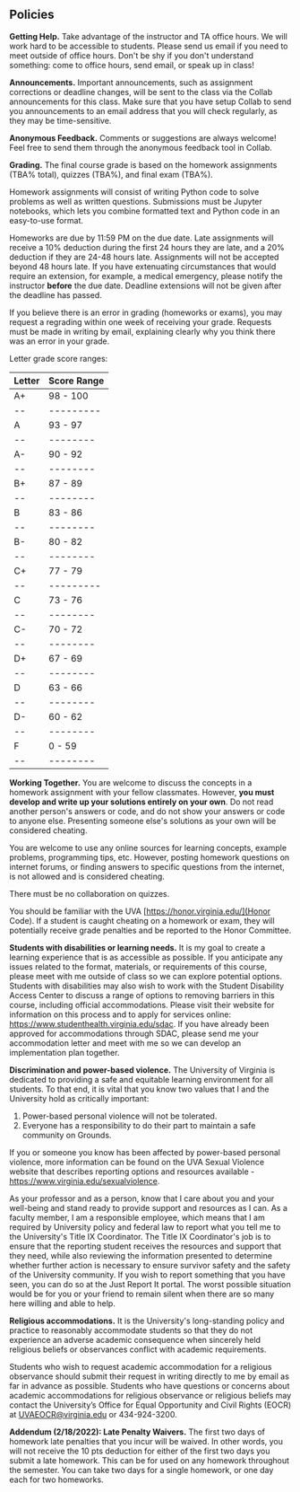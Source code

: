 ## Policies

**Getting Help.** Take advantage of the instructor and TA office hours. We will work hard to be accessible to students. Please send us email if you need to meet outside of office hours. Don't be shy if you don't understand something: come to office hours, send email, or speak up in class!

**Announcements.** Important announcements, such as assignment corrections or deadline changes, will be sent to the class via the Collab announcements for this class. Make sure that you have setup Collab to send you announcements to an email address that you will check regularly, as they may be time-sensitive.

**Anonymous Feedback.** Comments or suggestions are always welcome! Feel free to send them through the anonymous feedback tool in Collab.

**Grading.** The final course grade is based on the homework assignments (TBA% total), quizzes (TBA%), and final exam (TBA%).

Homework assignments will consist of writing Python code to solve problems as well as written questions. Submissions must be Jupyter notebooks, which lets you combine formatted text and Python code in an easy-to-use format.

Homeworks are due by 11:59 PM on the due date. Late assignments will receive a 10% deduction during the first 24 hours they are late, and a 20% deduction if they are 24-48 hours late. Assignments will not be accepted beyond 48 hours late. If you have extenuating circumstances that would require an extension, for example, a medical emergency, please notify the instructor **before** the due date. Deadline extensions will not be given after the deadline has passed.

If you believe there is an error in grading (homeworks or exams), you may request a regrading within one week of receiving your grade. Requests must be made in writing by email, explaining clearly why you think there was an error in your grade.

Letter grade score ranges:

| Letter | Score Range |
| ------ | ----------- |
| A+ | 98 - 100 |
| -- | ---------|
| A  | 93 - 97  |
| -- | -------- |
| A- | 90 - 92  |
| -- | -------- |
| B+ | 87 - 89  |
| -- | -------- |
| B  | 83 - 86  |
| -- | -------- |
| B- | 80 - 82  |
| -- | -------- |
| C+ | 77 - 79  |
| -- | ---------|
| C  | 73 - 76  |
| -- | -------- |
| C- | 70 - 72  |
| -- | -------- |
| D+ | 67 - 69  |
| -- | -------- |
| D  | 63 - 66  |
| -- | -------- |
| D- | 60 - 62  |
| -- | -------- |
| F  | 0 - 59   |
| -- | -------- |

**Working Together.** You are welcome to discuss the concepts in a homework assignment with
your fellow classmates. However, **you must develop and write up your solutions entirely on your own**. Do not read
another person's answers or code, and do not show your answers or code to anyone else. Presenting
someone else's solutions as your own will be considered cheating.

You are welcome to use any online sources for learning concepts, example
problems, programming tips, etc. However, posting homework questions on internet
forums, or finding answers to specific questions from the internet, is not
allowed and is considered cheating.

There must be no collaboration on quizzes.

You should be familiar with the UVA [https://honor.virginia.edu/](Honor Code). If a student
is caught cheating on a homework or exam, they will potentially receive grade penalties and be reported to the Honor Committee.

**Students with disabilities or learning needs.**
It is my goal to create a learning experience that is as accessible as possible. If you anticipate any issues related to the format, materials, or requirements of this course, please meet with me outside of class so we can explore potential options. Students with disabilities may also wish to work with the Student Disability Access Center to discuss a range of options to removing barriers in this course, including official accommodations. Please visit their website for information on this process and to apply for services online: https://www.studenthealth.virginia.edu/sdac. If you have already been approved for accommodations through SDAC, please send me your accommodation letter and meet with me so we can develop an implementation plan together.

**Discrimination and power-based violence.**
The University of Virginia is dedicated to providing a safe and equitable learning environment for all students. To that end, it is vital that you know two values that I and the University hold as critically important:

1. Power-based personal violence will not be tolerated.
2. Everyone has a responsibility to do their part to maintain a safe community on Grounds.

If you or someone you know has been affected by power-based personal violence, more information can be found on the UVA Sexual Violence website that describes reporting options and resources available - https://www.virginia.edu/sexualviolence.

As your professor and as a person, know that I care about you and your well-being and stand ready to provide support and resources as I can. As a faculty member, I am a responsible employee, which means that I am required by University policy and federal law to report what you tell me to the University's Title IX Coordinator. The Title IX Coordinator's job is to ensure that the reporting student receives the resources and support that they need, while also reviewing the information presented to determine whether further action is necessary to ensure survivor safety and the safety of the University community. If you wish to report something that you have seen, you can do so at the Just Report It portal. The worst possible situation would be for you or your friend to remain silent when there are so many here willing and able to help.

**Religious accommodations.**
It is the University's long-standing policy and practice to reasonably accommodate students so that they do not experience an adverse academic consequence when sincerely held religious beliefs or observances conflict with academic requirements.

Students who wish to request academic accommodation for a religious observance should submit their request in writing directly to me by email as far in advance as possible. Students who have questions or concerns about academic accommodations for religious observance or religious beliefs may contact the University’s Office for Equal Opportunity and Civil Rights (EOCR) at <UVAEOCR@virginia.edu> or 434-924-3200.

**Addendum (2/18/2022): Late Penalty Waivers.**
The first two days of homework late penalties that you incur will be waived. In other words, you will not receive the 10 pts deduction for either of the first two days you submit a late homework. This can be for used on any homework throughout the semester. You can take two days for a single homework, or one day each for two homeworks.